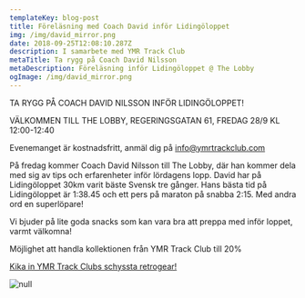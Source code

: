 ```yaml
---
templateKey: blog-post
title: Föreläsning med Coach David inför Lidingöloppet
img: /img/david_mirror.png
date: 2018-09-25T12:08:10.287Z
description: I samarbete med YMR Track Club
metaTitle: Ta rygg på Coach David Nilsson
metaDescription: Föreläsning inför Lidingöloppet @ The Lobby
ogImage: /img/david_mirror.png
---
```

TA RYGG PÅ COACH DAVID NILSSON INFÖR LIDINGÖLOPPET!

VÄLKOMMEN TILL THE LOBBY, REGERINGSGATAN 61, FREDAG 28/9 KL 12:00-12:40

Evenemanget är kostnadsfritt, anmäl dig på info@ymrtrackclub.com

På fredag kommer Coach David Nilsson till The Lobby, där han kommer dela med sig av tips och erfarenheter inför lördagens lopp. David har på Lidingöloppet 30km varit bäste Svensk tre gånger. Hans bästa tid på Lidingöloppet är 1:38.45 och ett pers på maraton på snabba 2:15. Med andra ord en superlöpare! 

Vi bjuder på lite goda snacks som kan vara bra att preppa med inför loppet, varmt välkomna! 

Möjlighet att handla kollektionen från YMR Track Club till 20% 

[Kika in YMR Track Clubs schyssta retrogear!](https://ymrtrackclub.com/?c=67854e9d6971)

![null](/img/david_mirror.png)
